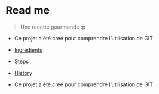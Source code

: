 # Read me 

> Une recette gourmande :p
- Ce projet a été créé pour comprendre l’utilisation de GIT

- [Ingrédients](../recette-cookies/ingredients.md)
- [Steps](../recette-cookies/steps.md)
- [History](../recette-cookies/history.md)

- Ce projet a été créé pour comprendre l’utilisation de GIT
